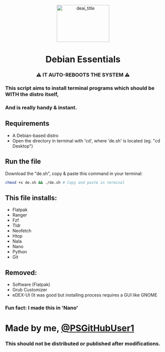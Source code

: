 <p align="center">
<!-- <img src="https://github.com/PSGitHubUser1/Debian-Essentials/assets/90406016/1532f042-5ee2-42b7-9c4b-bee24987213b" alt="deai_title" width="180" height="120"> -->  
<img src="https://github.com/PSGitHubUser1/Debian-Essentials/assets/90406016/6e800d9b-1bef-4bdc-8fc1-8b1ac335f6a3" alt="deai_title" width="170" height="120"> 
</p>
<h1 align="center">
 Debian Essentials
</h1>
<h3 align="center">
  ⚠ IT AUTO-REBOOTS THE SYSTEM ⚠
</h3>

### This script aims to install terminal programs which should be WITH the distro itself,
### And is really handy & instant.
 

<h2 align="left">
  Requirements 
</h2>

 - A Debian-based distro
 - Open the directory in terminal with 'cd', where 'de.sh' is located (eg. "cd Desktop")
<h2 align="left">  Run the file </h2>


 
Download the "de.sh", copy & paste this command in your terminal:
```sh
chmod +x de.sh && ./de.sh # Copy and paste in terminal
```
<h2 align="left">  This file installs: </h2>


 - Flatpak
 - Ranger
 - Fzf
 - Tldr
 - Neofetch
 - Htop
 - Nala 
 - Nano
 - Python
 - Git
<h2 align="left"> Removed: </h2> 


- Software (Flatpak)
- Grub Customizer
- eDEX-UI (It was good but installing process requires a GUI like GNOME

<h3 align="left"> Fun fact: I made this in 'Nano' </h3>


# Made by me, [@PSGitHubUser1](https://github.com/PSGitHubUser1)
### This should not be distributed or published after modifications.

